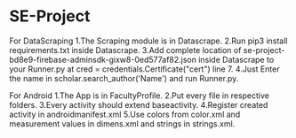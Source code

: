 # SE-Project

For DataScraping
1.The Scraping module is in Datascrape.
2.Run pip3 install requirements.txt inside Datascrape.
3.Add complete location of se-project-bd8e9-firebase-adminsdk-gixw8-0ed577af82.json inside Datascrape to your Runner.py at cred = credentials.Certificate("cert")  line 7.
4.Just Enter the name in scholar.search_author('Name') and run Runner.py.

For Android
1.The App is in FacultyProfile.
2.Put every file in respective folders.
3.Every activity should extend baseactivity.
4.Register created activity in androidmanifest.xml
5.Use colors from color.xml and measurement values in dimens.xml and strings in strings.xml.
